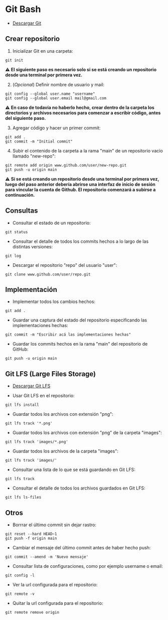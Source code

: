 # Git Bash

- [Descargar Git](https://git-scm.com/)

## Crear repositorio

1. Inicializar Git en una carpeta:

```
git init
```

:warning: **El siguiente paso es necesario solo si se está creando un repositorio desde una terminal por primera vez.**

2. (*Opcional*) Definir nombre de usuario y mail:

```
git config --global user.name "username"
git config --global user.email mail@gmail.com
```

:warning: **En caso de todavía no haberlo hecho, crear dentro de la carpeta los directorios y archivos necesarios para comenzar a escribir código, antes del siguiente paso.**

3. Agregar código y hacer un primer commit:

```
git add .
git commit -m "Initial commit"
```

4. Subir el contenido de la carpeta a la rama "main" de un repositorio vacío llamado "new-repo":

```
git remote add origin www.github.com/user/new-repo.git
git push -u origin main
```

:warning: **Si se está creando un repositorio desde una terminal por primera vez, luego del paso anterior debería abrirse una interfaz de inicio de sesión para vincular la cuenta de Github. El repositorio comenzará a subirse a continuación.**

## Consultas

- Consultar el estado de un repositorio:

```
git status
```

- Consultar el detalle de todos los commits hechos a lo largo de las distintas versiones:

```
git log
```

- Descargar el repositorio "repo" del usuario "user":

```
git clone www.github.com/user/repo.git
```

## Implementación

- Implementar todos los cambios hechos:

```
git add .
```

- Guardar una captura del estado del repositorio especificando las implementaciones hechas:

```
git commit -m "Escribir acá las implementaciones hechas"
```

- Guardar los commits hechos en la rama "main" del repositorio de GitHub:

```
git push -u origin main
```

## Git LFS (Large Files Storage)

- [Descargar Git LFS](https://git-lfs.github.com/)

- Usar Git LFS en el repositorio:

```
git lfs install
```

- Guardar todos los archivos con extensión "png":

```
git lfs track '*.png'
```

- Guardar todos los archivos con extensión "png" de la carpeta "images":

```
git lfs track 'images/*.png'
```

- Guardar todos los archivos de la carpeta "images":

```
git lfs track 'images/'
```

- Consultar una lista de lo que se está guardando en Git LFS:

```
git lfs track
```

- Consultar el detalle de todos los archivos guardados en Git LFS:

```
git lfs ls-files
```

## Otros

- Borrrar el último commit sin dejar rastro:

```
git reset --hard HEAD~1
git push -f origin main
```

- Cambiar el mensaje del último commit antes de haber hecho push:

```
git commit --amend -m 'Nuevo mensaje'
```

- Consultar lista de configuraciones, como por ejemplo username o email:

```
git config -l
```

- Ver la url configurada para el repositorio:

```
git remote -v
```

- Quitar la url configurada para el repositorio:

```
git remote remove origin
```